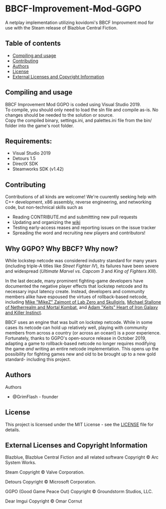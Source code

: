 # BBCF-Improvement-Mod-GGPO
A netplay implementation utilizing kovidomi's BBCF Improvment mod for use with the Steam release of Blazblue Central Fiction.

## Table of contents
* [Compiling and usage](#compiling-and-usage)
* [Contributing](#contributing)
* [Authors](#authors)
* [License](#license)
* [External Licenses and Copyright Information](#external-licenses-and-copyright-information)

## Compiling and usage
BBCF Improvement Mod GGPO is coded using Visual Studio 2019. <br>
To compile, you should only need to load the sln file and compile as-is. No changes should be needed to the solution or source.<br>
Copy the compiled binary, settings.ini, and palettes.ini file from the bin/ folder into the game's root folder.

## Requirements:
- Visual Studio 2019
- Detours 1.5
- DirectX SDK
- Steamworks SDK (v1.42)

## Contributing
Contributions of all kinds are welcome!
We're cuurently seeking help with C++ development, x86 assembly, reverse engineering, and networking code, but non-technical skills such as 

* Reading CONTRIBUTE.md and submittting new pull requests
* Updating and organizing the [wiki](https://github.com/GrimFlash/BBCF-Improvment-Mod-GGPO/wiki)
* Testing early-access reases and reporting issues on the issue tracker
* Spreading the word and recruiting new players and contributors!

## Why GGPO? Why BBCF? Why now?
While lockstep netcode was considered industry standard for many years
(including triple-A titles like _Street Fighter IV_), its failures have
been severe and widespread (_Ultimate Marvel vs. Capcom 3_ and _King of
Fighters XIII_).

In the last decade, many prominent fighting-game developers have documented
the negative player effects that lockstep netcode and its necessary input
latency create. Instead, developers and community members alike have
espoused the virtues of rollback-based netcode, including
[Mike "MikeZ" Zaimont of Lab Zero and Skullgirls](https://mikezsez.blogspot.com/2019/11/lets-talk-about-rollbacks.html),
[Michael Stallone of Netherrealm and Mortal Kombat](https://youtu.be/7jb0FOcImdg),
and [Adam "Keits" Heart of Iron Galaxy and Killer Instinct](https://twitter.com/thekeits/status/1143897723848003584?lang=en).

BBCF uses an engine that was built on lockstep netcode.
While in some cases its netcode can hold up relatively well, playing with
community members from across a country (or across an ocean!) is a
poor experience. Fortunately, thanks to GGPO's open-source release in October
2019, adapting a game to rollback-based netcode no longer requires modifying
the game _and_ writing an entire netcode implementation. This opens up the
possibility for fighting games new and old to be brought up to a new gold
standard- including this project.

## Authors

Authors

* @GrimFlash - founder

## License
This project is licensed under the MIT License -
see the [LICENSE](https://github.com/GrimFlash/BBCF-Improvment-Mod-GGPO/blob/master/LICENSE) file for details.

## External Licenses and Copyright Information

Blazblue, Blazblue Central Fiction and all related software
Copyright © Arc System Works.

Steam
Copyright © Valve Corporation.

Detours
Copyright © Microsoft Corporation.

GGPO (Good Game Peace Out)
Copyright © Groundstorm Studios, LLC.

Dear Imgui
Copyright © Omar Cornut

